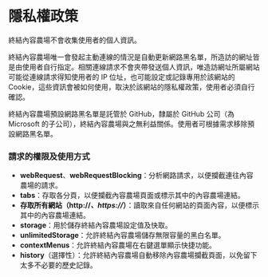 隱私權政策
==========

終結內容農場不會收集使用者的個人資訊。

終結內容農場唯一會發起主動連線的情況是自動更新網路黑名單，所造訪的網址皆是由使用者自行指定。相關連線請求不會夾帶發送個人資訊，唯造訪網址所屬網站可能從連線請求得知使用者的 IP 位址，也可能設定或記錄專用於該網站的 Cookie，這些資訊會被如何使用，取決於該網站的隱私權政策，使用者必須自行確認。

終結內容農場預設網路黑名單是託管於 GitHub，隸屬於 GitHub 公司（為 Microsoft 的子公司），終結內容農場與之無利益關係。使用者可根據需求移除預設網路黑名單。

### 請求的權限及使用方式

* **webRequest**、**webRequestBlocking**：分析網路請求，以便攔截連往內容農場的請求。
* **tabs**：存取各分頁，以便攔截內容農場頁面或標示其中的內容農場連結。
* **存取所有網站（http://*、https://*）**：讀取來自任何網站的頁面內容，以便標示其中的內容農場連結。
* **storage**：用於儲存終結內容農場設定值及快取。
* **unlimitedStorage**：允許終結內容農場儲存無限容量的黑白名單。
* **contextMenus**：允許終結內容農場在右鍵選單顯示快捷功能。
* **history**（選擇性）：允許終結內容農場自動移除內容農場攔截頁面，以免留下太多不必要的歷史記錄。
